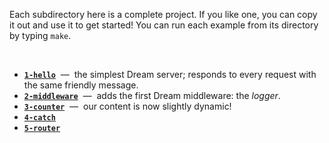 Each subdirectory here is a complete project. If you like one, you can copy it
out and use it to get started! You can run each example from its directory by
typing `make`.

<br/>

- [**`1-hello`**](1-hello) &nbsp;&mdash;&nbsp; the simplest Dream server;
  responds to every request with the same friendly message.
- [**`2-middleware`**](2-middleware) &nbsp;&mdash;&nbsp; adds the first Dream
  middleware: the *logger*.
- [**`3-counter`**](3-counter) &nbsp;&mdash;&nbsp; our content is now slightly
  dynamic!
- [**`4-catch`**](4-catch)
- [**`5-router`**](5-router)
